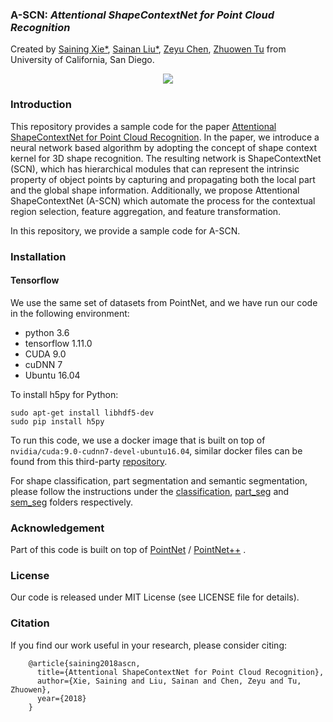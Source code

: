 ### A-SCN: *Attentional ShapeContextNet for Point Cloud Recognition*
Created by <a href="http://vcl.ucsd.edu/~sxie/" target="_blank">Saining Xie*</a>, <a href="">Sainan Liu*</a>, <a href="" target="_blank">Zeyu Chen</a>, <a href="https://pages.ucsd.edu/~ztu/" target="_blank">Zhuowen Tu</a> from University of California, San Diego.

<p align="center">
  <img src="https://github.com/umyta/A-SCN/blob/master/doc/teaser.png?raw=truewidth="40%"/>
</p>

### Introduction
This repository provides a sample code for the paper [Attentional ShapeContextNet for Point Cloud Recognition](http://pages.ucsd.edu/~ztu/publication/cvpr18_ascn.pdf).
 In the paper, we introduce a neural network based algorithm by adopting the concept of shape context kernel
 for 3D shape recognition. The resulting network is ShapeContextNet (SCN), which has 
 hierarchical modules that can represent the intrinsic property of object points by
 capturing and propagating both the local part and the global shape information. Additionally, we propose
 Attentional ShapeContextNet (A-SCN) which automate the process for the contextual region selection,
 feature aggregation, and feature transformation. 
 
 In this repository, we provide a sample code for A-SCN. 

### Installation
#### Tensorflow
We use the same set of datasets from PointNet, and we have run our code in the following environment:

- python 3.6
- tensorflow 1.11.0
- CUDA 9.0
- cuDNN 7
- Ubuntu 16.04

To install h5py for Python:
```
sudo apt-get install libhdf5-dev
sudo pip install h5py
```

To run this code, we use a docker image that is built on top of `nvidia/cuda:9.0-cudnn7-devel-ubuntu16.04`,
similar docker files can be found from this third-party [repository](https://github.com/ufoym/deepo).

For shape classification, part segmentation and semantic segmentation, please follow the instructions under the [classification](https://github.com/umyta/A-SCN/blob/master/classification), [part_seg](https://github.com/umyta/A-SCN/blob/master/part_seg) and [sem_seg](https://github.com/umyta/A-SCN/blob/master/sem_seg) folders respectively.

### Acknowledgement
Part of this code is built on top of [PointNet](https://github.com/charlesq34/pointnet) / [PointNet++](https://github.com/charlesq34/pointnet2) .
 
### License
Our code is released under MIT License (see LICENSE file for details).

### Citation
If you find our work useful in your research, please consider citing:

        @article{saining2018ascn,
          title={Attentional ShapeContextNet for Point Cloud Recognition},
          author={Xie, Saining and Liu, Sainan and Chen, Zeyu and Tu, Zhuowen},
          year={2018}
        }

